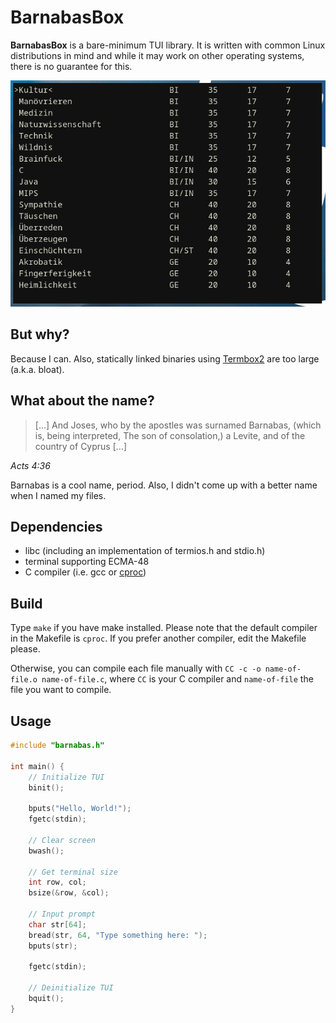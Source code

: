 # BarnabasBox

**BarnabasBox** is a bare-minimum TUI library. It is written with common Linux distributions in mind and while it may work on other operating systems, there is no guarantee for this.

![Screenshot showcasing an example application made with BarnabasBox](screenshot.png)

## But why?

Because I can. Also, statically linked binaries using [Termbox2](https://github.com/termbox/termbox2) are too large (a.k.a. bloat).

## What about the name?

> […] And Joses, who by the apostles was surnamed Barnabas, (which is, being interpreted, The son of consolation,) a Levite, and of the country of Cyprus […]

*Acts 4:36*

Barnabas is a cool name, period. Also, I didn't come up with a better name when I named my files.

## Dependencies

- libc (including an implementation of termios.h and stdio.h)
- terminal supporting ECMA-48
- C compiler (i.e. gcc or [cproc](https://github.com/michaelforney/cproc))

## Build

Type `make` if you have make installed. Please note that the default compiler in the Makefile is `cproc`. If you prefer another compiler, edit the Makefile please.

Otherwise, you can compile each file manually with `CC -c -o name-of-file.o name-of-file.c`, where `CC` is your C compiler and `name-of-file` the file you want to compile.

## Usage

```C
#include "barnabas.h"

int main() {
	// Initialize TUI
	binit();
	
	bputs("Hello, World!");
	fgetc(stdin);

	// Clear screen
	bwash();
	
	// Get terminal size
	int row, col;
	bsize(&row, &col);

	// Input prompt
	char str[64];
	bread(str, 64, "Type something here: ");
	bputs(str);

	fgetc(stdin);
	
	// Deinitialize TUI
	bquit();
}
```

